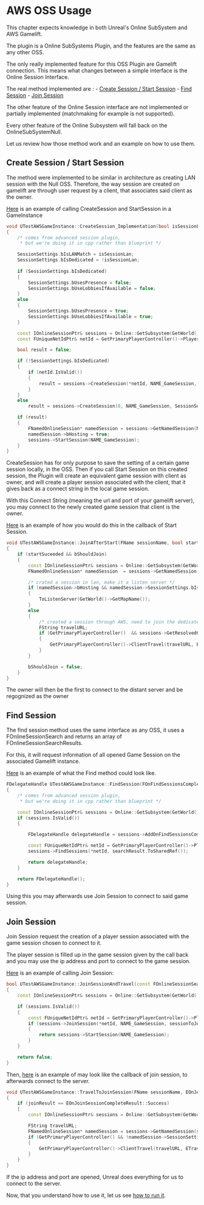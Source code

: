 # AWS OSS Usage

This chapter expects knowledge in both Unreal's Online SubSystem and AWS Gamelift.

The plugin is a Online SubSystems Plugin, and the features are the same as any other OSS.

The only really implemented feature for this OSS Plugin are Gamelift connection.
This means what changes between a simple interface is the Online Session Interface.

The real method implemented are :
	- [Create Session / Start Session](#create-session--start-session)
	- [Find Session](#find-session)
	- [Join Session](#join-session)
 
The other feature of the Online Session interface are not implemented or partially implemented (matchmaking for example is not supported).

Every other feature of the Online Subsystem will fall back on the OnlineSubSystemNull.

Let us review how those method work and an example on how to use them.

## Create Session / Start Session


The method were implemented to be similar in architecture as creating LAN session with the Null OSS.
Therefore, the way session are created on gamelift are through user request by a client, that associates said client as the owner.

[Here](../../Source/Private/TestAWSGameInstance.cpp#L198) is an example of calling CreateSession and StartSession in a GameInstance

```cpp
void UTestAWSGameInstance::CreateSession_Implementation(bool isSessionLan)
{
	/* comes from advanced session plugin,
	 * but we're doing it in cpp rather than blueprint */

	SessionSettings.bIsLANMatch = isSessionLan;
	SessionSettings.bIsDedicated = !isSessionLan;
	
	if (SessionSettings.bIsDedicated)
	{
		SessionSettings.bUsesPresence = false;
		SessionSettings.bUseLobbiesIfAvailable = false;
	}
	else
	{
		SessionSettings.bUsesPresence = true;
		SessionSettings.bUseLobbiesIfAvailable = true;
	}

	const IOnlineSessionPtr& sessions = Online::GetSubsystem(GetWorld(), TEXT("AWS"))->GetSessionInterface();
	const FUniqueNetIdPtr& netId = GetPrimaryPlayerController()->PlayerState->GetUniqueId().GetUniqueNetId();

	bool result = false;

	if (!SessionSettings.bIsDedicated)
	{
		if (netId.IsValid())
		{
			result = sessions->CreateSession(*netId, NAME_GameSession, SessionSettings);
		}
	}
	else
		result = sessions->CreateSession(0, NAME_GameSession, SessionSettings);

	if (result)
	{
		FNamedOnlineSession* namedSession = sessions->GetNamedSession(NAME_GameSession);
		namedSession->bHosting = true;
		sessions->StartSession(NAME_GameSession);
	}
}
```

CreateSession has for only purpose to save the setting of a certain game session locally, in the OSS.
Then if you call Start Session on this created session, the Plugin will create an equivalent game session with client as owner, and will create a player session associated with the client, that it gives back as a connect string in the local game session.

With this Connect String (meaning the url and port of your gamelift server), you may connect to the newly created game session that client is the owner.

[Here](../../Source/Private/TestAWSGameInstance.cpp#L309) is an example of how you would do this in the callback of Start Session.

```cpp
void UTestAWSGameInstance::JoinAfterStart(FName sessionName, bool startSuceeded)
{
	if (startSuceeded && bShouldJoin)
	{
		const IOnlineSessionPtr& sessions = Online::GetSubsystem(GetWorld(), TEXT("AWS"))->GetSessionInterface();
		FNamedOnlineSession* namedSession  = sessions->GetNamedSession(sessionName);

		/* crated a session in lan, make it a listen server */
		if (namedSession->bHosting && namedSession->SessionSettings.bIsLANMatch)
		{
			ToListenServer(GetWorld()->GetMapName());
		}
		else
		{
			/* created a session through AWS, need to join the dedicated server created */
			FString travelURL;
			if (GetPrimaryPlayerController()  && sessions->GetResolvedConnectString(sessionName, travelURL))
			{
				GetPrimaryPlayerController()->ClientTravel(travelURL, ETravelType::TRAVEL_Absolute);
			}
		}

		bShouldJoin = false;
	}
}
```

The owner will then be the first to connect to the distant server and be regognized as the owner 

## Find Session

The find session method uses the same interface as any OSS, it uses a FOnlineSessionSearch and returns an array of FOnlineSessionSearchResults.

For this, it will request information of all opened Game Session on the associated Gamelift instance.

[Here](../../Source/Private/TestAWSGameInstance.cpp#L253) is an example of what the Find method could look like.

```cpp
FDelegateHandle UTestAWSGameInstance::FindSession(FOnFindSessionsCompleteDelegate& onFoundSessionDelegate, TSharedPtr<FOnlineSessionSearch>& searchResult)
{
	/* comes from advanced session plugin,
	 * but we're doing it in cpp rather than blueprint */

	const IOnlineSessionPtr& sessions = Online::GetSubsystem(GetWorld(), TEXT("AWS"))->GetSessionInterface();
	if (sessions.IsValid())
	{

		FDelegateHandle delegateHandle = sessions->AddOnFindSessionsCompleteDelegate_Handle(onFoundSessionDelegate);

		const FUniqueNetIdPtr& netId = GetPrimaryPlayerController()->PlayerState->GetUniqueId().GetUniqueNetId();
		sessions->FindSessions(*netId, searchResult.ToSharedRef());

		return delegateHandle;
	}

	return FDelegateHandle();
}
```

Using this you may afterwards use Join Session to connect to said game session.

## Join Session

Join Session request the creation of a player session associated with the game session chosen to connect to it.

The player session is filled up in the game session given by the call back and you may use the ip address and port to connect to the game session.

[Here](../../Source/Private/TestAWSGameInstance.cpp#L273) is an example of calling Join Session:

```cpp
bool UTestAWSGameInstance::JoinSessionAndTravel(const FOnlineSessionSearchResult& sessionToJoin)
{
	const IOnlineSessionPtr& sessions = Online::GetSubsystem(GetWorld(), TEXT("AWS"))->GetSessionInterface();

	if (sessions.IsValid())
	{
		const FUniqueNetIdPtr& netId = GetPrimaryPlayerController()->PlayerState->GetUniqueId().GetUniqueNetId();
		if (sessions->JoinSession(*netId, NAME_GameSession, sessionToJoin))
		{
			return sessions->StartSession(NAME_GameSession);
		}
	}

	return false;
}
```


Then, [here](../../Source/Private/TestAWSGameInstance.cpp#L288) is an example of may look like the callback of join session, to afterwards connect to the server.

```cpp
void UTestAWSGameInstance::TravelToJoinSession(FName sessionName, EOnJoinSessionCompleteResult::Type joinResult)
{
	if (joinResult == EOnJoinSessionCompleteResult::Success)
	{
		const IOnlineSessionPtr& sessions = Online::GetSubsystem(GetWorld(), TEXT("AWS"))->GetSessionInterface();

		FString travelURL;
		FNamedOnlineSession* namedSession = sessions->GetNamedSession(sessionName);
		if (GetPrimaryPlayerController() && !namedSession->SessionSettings.bIsLANMatch && sessions->GetResolvedConnectString(sessionName, travelURL))
		{
			GetPrimaryPlayerController()->ClientTravel(travelURL, ETravelType::TRAVEL_Absolute);
		}
	}
}
```

If the ip address and port are opened, Unreal does everything for us to connect to the server.

Now, that you understand how to use it, let us see [how to run it](Run.md).
